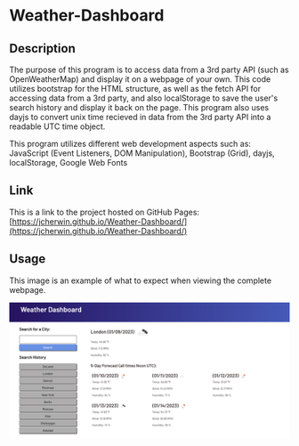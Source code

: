 # Weather-Dashboard

## Description

The purpose of this program is to access data from a 3rd party API (such as OpenWeatherMap) and display it on a webpage of your own. This code utilizes bootstrap for the HTML structure, as well as the fetch API for accessing data from a 3rd party, and also localStorage to save the user's search history and display it back on the page. This program also uses dayjs to convert unix time recieved in data from the 3rd party API into a readable UTC time object.

This program utilizes different web development aspects such as: JavaScript (Event Listeners, DOM Manipulation), Bootstrap (Grid), dayjs, localStorage, Google Web Fonts

## Link

This is a link to the project hosted on GitHub Pages: [https://jcherwin.github.io/Weather-Dashboard/](https://jcherwin.github.io/Weather-Dashboard/)

## Usage

This image is an example of what to expect when viewing the complete webpage.

![This is a working image of this project](assets/images/demo-screenshot.png)
